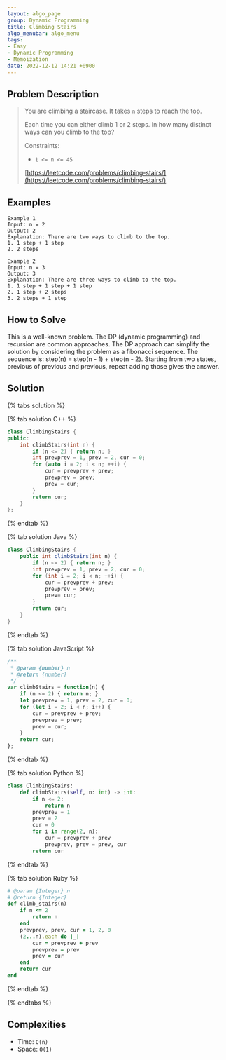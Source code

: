```yaml
---
layout: algo_page
group: Dynamic Programming
title: Climbing Stairs
algo_menubar: algo_menu
tags:
- Easy
- Dynamic Programming
- Memoization
date: 2022-12-12 14:21 +0900
---
```

## Problem Description
> You are climbing a staircase. It takes `n` steps to reach the top.
>
> Each time you can either climb 1 or 2 steps. In how many distinct ways can you climb to the top?
>
> Constraints:
> - `1 <= n <= 45`
>
> [https://leetcode.com/problems/climbing-stairs/](https://leetcode.com/problems/climbing-stairs/)

## Examples
```
Example 1
Input: n = 2
Output: 2
Explanation: There are two ways to climb to the top.
1. 1 step + 1 step
2. 2 steps
```

```
Example 2
Input: n = 3
Output: 3
Explanation: There are three ways to climb to the top.
1. 1 step + 1 step + 1 step
2. 1 step + 2 steps
3. 2 steps + 1 step
```

## How to Solve

This is a well-known problem.
The DP (dynamic programming) and recursion are common approaches.
The DP approach can simplify the solution by considering the problem as a fibonacci sequence.
The sequence is: step(n) = step(n - 1) + step(n - 2).
Starting from two states, previous of previous and previous, repeat adding those gives the answer.

## Solution

{% tabs solution %}

{% tab solution C++ %}
```cpp
class ClimbingStairs {
public:
    int climbStairs(int n) {
        if (n <= 2) { return n; }
        int prevprev = 1, prev = 2, cur = 0;
        for (auto i = 2; i < n; ++i) {
            cur = prevprev + prev;
            prevprev = prev;
            prev = cur;
        }
        return cur;
    }
};
```
{% endtab %}

{% tab solution Java %}
```java
class ClimbingStairs {
    public int climbStairs(int n) {
        if (n <= 2) { return n; }
        int prevprev = 1, prev = 2, cur = 0;
        for (int i = 2; i < n; ++i) {
            cur = prevprev + prev;
            prevprev = prev;
            prev= cur;
        }
        return cur;
    }
}
```
{% endtab %}

{% tab solution JavaScript %}
```js
/**
 * @param {number} n
 * @return {number}
 */
var climbStairs = function(n) {
    if (n <= 2) { return n; }
    let prevprev = 1, prev = 2, cur = 0;
    for (let i = 2; i < n; i++) {
        cur = prevprev + prev;
        prevprev = prev;
        prev = cur;
    }
    return cur;
};
```
{% endtab %}

{% tab solution Python %}
```python
class ClimbingStairs:
    def climbStairs(self, n: int) -> int:
        if n <= 2:
            return n
        prevprev = 1
        prev = 2
        cur = 0
        for i in range(2, n):
            cur = prevprev + prev
            prevprev, prev = prev, cur
        return cur
```
{% endtab %}

{% tab solution Ruby %}
```ruby
# @param {Integer} n
# @return {Integer}
def climb_stairs(n)
    if n <= 2
        return n
    end
    prevprev, prev, cur = 1, 2, 0
    (2...n).each do |_|
        cur = prevprev + prev
        prevprev = prev
        prev = cur
    end
    return cur
end
```
{% endtab %}

{% endtabs %}


## Complexities
- Time: `O(n)`
- Space: `O(1)`
